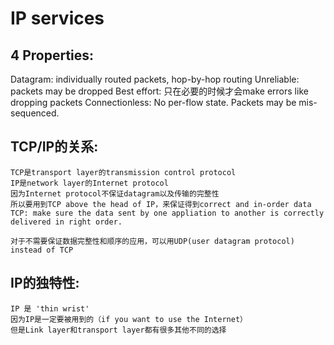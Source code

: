 # IP services

## 4 Properties:
   Datagram: individually routed packets, hop-by-hop routing
   Unreliable: packets may be dropped
   Best effort: 只在必要的时候才会make errors like dropping packets
   Connectionless: No per-flow state. Packets may be mis-sequenced.
    
## TCP/IP的关系:
    TCP是transport layer的transmission control protocol
    IP是network layer的Internet protocol
    因为Internet protocol不保证datagram以及传输的完整性
    所以要用到TCP above the head of IP，来保证得到correct and in-order data
    TCP: make sure the data sent by one appliation to another is correctly delivered in right order.
    
    对于不需要保证数据完整性和顺序的应用，可以用UDP(user datagram protocol) instead of TCP
    
## IP的独特性:
    IP 是 'thin wrist'
    因为IP是一定要被用到的（if you want to use the Internet）
    但是Link layer和transport layer都有很多其他不同的选择
    

